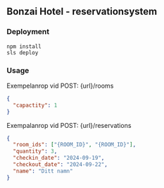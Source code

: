 ## Bonzai Hotel - reservationsystem

### Deployment

```
npm install
sls deploy
```

### Usage

Exempelanrop vid POST: {url}/rooms

```json
{
  "capactity": 1
}
```

Exempalanrop vid POST: {url}/reservations

```json
{
  "room_ids": ["{ROOM_ID}", "{ROOM_ID}"],
  "quantity": 3,
  "checkin_date": "2024-09-19",
  "checkout_date": "2024-09-22",
  "name": "Ditt namn"
}
```
